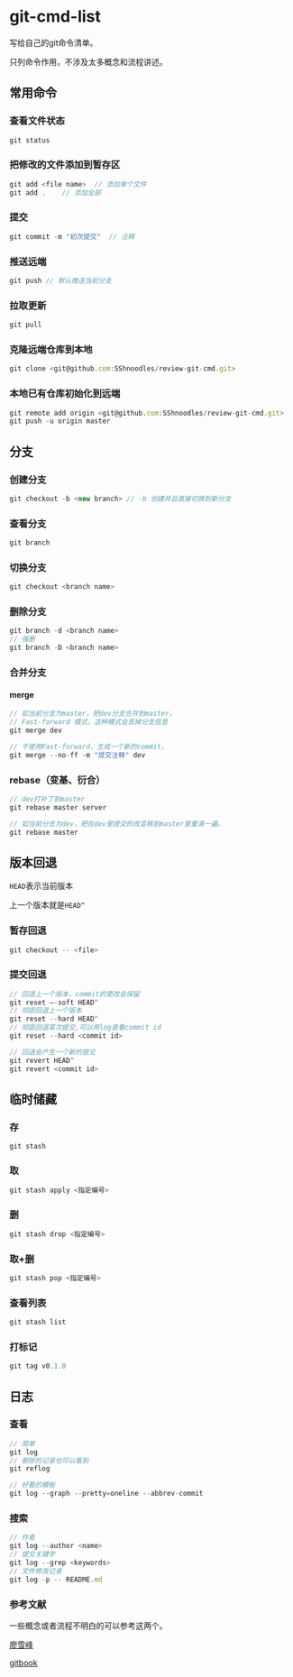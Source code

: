 # git-cmd-list
写给自己的git命令清单。

只列命令作用，不涉及太多概念和流程讲述。



## 常用命令

### 查看文件状态

```js
git status
```

### 把修改的文件添加到暂存区

```js
git add <file name>  // 添加单个文件
git add .    // 添加全部
```

### 提交
```js
git commit -m "初次提交"  // 注释
```

### 推送远端

```js
git push // 默认推送当前分支
```

### 拉取更新

```js
git pull
```

### 克隆远端仓库到本地

```js
git clone <git@github.com:SShnoodles/review-git-cmd.git>
```

### 本地已有仓库初始化到远端

```js
git remote add origin <git@github.com:SShnoodles/review-git-cmd.git>
git push -u origin master
```



## 分支

###  创建分支

```js
git checkout -b <new branch> // -b 创建并且直接切换到新分支
```

### 查看分支

```js
git branch
```

### 切换分支

```js
git checkout <branch name>
```

### 删除分支

```js
git branch -d <branch name>
// 强删
git branch -D <branch name>
```

### 合并分支

#### merge 

```js
// 如当前分支为master，把dev分支合并到master。
// Fast-forward 模式，这种模式会丢掉分支信息
git merge dev

// 不使用Fast-forward，生成一个新的commit。
git merge --no-ff -m "提交注释" dev

```

### rebase（变基、衍合）

```js
// dev打补丁到master
git rebase master server

// 如当前分支为dev，把在dev里提交的改变移到master里重演一遍。
git rebase master
```



## 版本回退

`HEAD`表示当前版本

上一个版本就是`HEAD^`

### 暂存回退

```js
git checkout -- <file>
```

### 提交回退

```js
// 回退上一个版本，commit的更改会保留
git reset –-soft HEAD^
// 彻底回退上一个版本
git reset --hard HEAD^
// 彻底回退某次提交,可以用log查看commit id
git reset --hard <commit id>

// 回退会产生一个新的提交
git revert HEAD^
git revert <commit id>
```



## 临时储藏

### 存

```git
git stash
```

### 取

```js
git stash apply <指定编号>
```

### 删

```js
git stash drop <指定编号> 
```

### 取+删

```js
git stash pop <指定编号> 
```

### 查看列表

```js
git stash list
```



### 打标记

```js
git tag v0.1.0
```



## 日志

### 查看

```js
// 简单
git log
// 删除的记录也可以看到
git reflog

// 好看的模板
git log --graph --pretty=oneline --abbrev-commit
```

### 搜索

```js
// 作者
git log --author <name>
// 提交关键字
git log --grep <keywords>
// 文件修改记录
git log -p -- README.md
```



### 参考文献

一些概念或者流程不明白的可以参考这两个。

[廖雪峰](https://www.liaoxuefeng.com/wiki/0013739516305929606dd18361248578c67b8067c8c017b000)

[gitbook](https://0532.gitbooks.io/progit/content/index.html)

